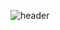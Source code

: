 ![header](https://capsule-render.vercel.app/api?type=rect&color=gradient&customColorList=3&height=150&section=header)

